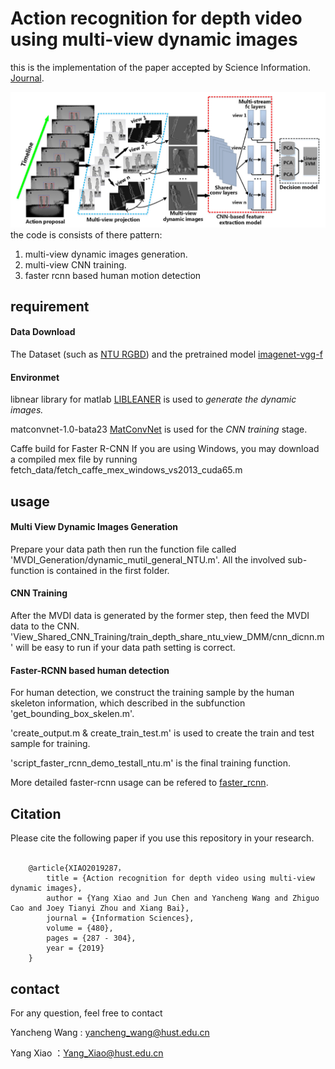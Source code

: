 # Action recognition for depth video using multi-view dynamic images
this is the implementation of the paper accepted by Science Information. [Journal](https://www.sciencedirect.com/science/article/pii/S0020025518309964).

![avatar](https://github.com/3huo/MVDI/blob/master/Pipline.png)
the code is consists of there pattern: 

1. multi-view dynamic images generation. 
2. multi-view CNN training.
3. faster rcnn based human motion detection 


## requirement
#### Data Download
The Dataset (such as [NTU RGBD](http://rose1.ntu.edu.sg/Datasets/actionRecognition.asp)) and the pretrained model [imagenet-vgg-f](http://www.vlfeat.org/matconvnet/pretrained/)

#### Environmet
libnear library for matlab [LIBLEANER](https://www.csie.ntu.edu.tw/~cjlin/liblinear/) is used to *generate the dynamic images.*

matconvnet-1.0-bata23 [MatConvNet](http://www.vlfeat.org/matconvnet/download/) is used for the *CNN training* stage. 

Caffe build for Faster R-CNN
  If you are using Windows, you may download a compiled mex file by running
fetch\_data/fetch\_caffe\_mex\_windows\_vs2013\_cuda65.m
## usage
#### Multi View Dynamic Images Generation
Prepare your data path then run the function file called 'MVDI_Generation/dynamic\_mutil\_general\_NTU.m'. All the involved sub-function is contained in the first folder.

#### CNN Training
After the MVDI data is generated by the former step, then feed the MVDI data to the CNN. 'View\_Shared\_CNN\_Training/train\_depth\_share\_ntu\_view_DMM/cnn\_dicnn.m' will be easy to run if your data path setting is correct.

#### Faster-RCNN based human detection 

For human detection, we construct the training sample by the human skeleton information, which described in the subfunction 'get\_bounding\_box\_skelen.m'.

'create_output.m & create\_train\_test.m' is used to create the train and test sample for training.

'script\_faster\_rcnn\_demo\_testall_ntu.m' is the final training function.
       
More detailed faster-rcnn usage can be refered to [faster_rcnn](https://github.com/ShaoqingRen/faster_rcnn).


## Citation
Please cite the following paper if you use this repository in your research.

```

	@article{XIAO2019287，
		title = {Action recognition for depth video using multi-view dynamic images},
		author = {Yang Xiao and Jun Chen and Yancheng Wang and Zhiguo Cao and Joey Tianyi Zhou and Xiang Bai},
		journal = {Information Sciences},
		volume = {480},
		pages = {287 - 304},
		year = {2019}
	}

```

## contact

For any question, feel free to contact

Yancheng Wang    : yancheng_wang@hust.edu.cn

Yang Xiao        ：Yang_Xiao@hust.edu.cn
